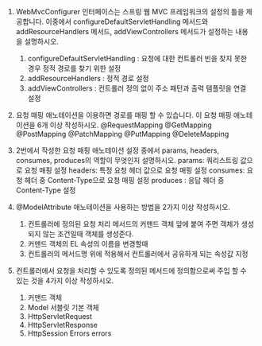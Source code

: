 1. WebMvcConfigurer 인터페이스는 스프링 웹 MVC 프레임워크의 설정의 틀을
제공합니다. 이중에서 configureDefaultServletHandling 메서드와
addResourceHandlers 메서드, addViewControllers 메서드가 설정하는 내용을
설명하시오.
    1) configureDefaultServletHandling : 요청에 대한 컨트롤러 빈을 찾지 못한
    경우 정적 경로를 찾기 위한 설정
    2) addResourceHandlers : 정적 경로 설정
    3) addViewControllers : 컨트롤러 정의 없이 주소 패턴과 출력 템플릿을
    연결 설정
    
2. 요청 매핑 애노테이션을 이용하면 경로를 매핑 할 수 있습니다. 이 요청 매핑
애노테이션을 6개 이상 작성하시오.
    @RequestMapping
    @GetMapping
    @PostMapping
    @PatchMapping
    @PutMapping
    @DeleteMapping

3. 2번에서 작성한 요청 매핑 애노테이션 설정 중에서 params, headers,
    consumes, produces의 역할이 무엇인지 설명하시오.
    params: 쿼리스트링 값으로 요청 매핑 설정
    headers: 특정 요청 헤더 값으로 요청 매핑 설정
    consumes: 요청 헤더 중 Content-Type으로 요청 매핑 설정
    produces : 응답 헤더 중 Content-Type 설정

4. @ModelAttribute 애노테이션을 사용하는 방법을 2가지 이상 작성하시오.
    1) 컨트롤러에 정의된 요청 처리 메서드의 커맨드 객체 앞에 붙여 주면
    객체가 생성되지 않는 조건일때 객체를 생성준다.
    2) 커맨드 객체의 EL 속성의 이름을 변경할때
    3) 컨트롤러의 메서드명 위에 적용해서 컨트롤러에서 공유하게 되는
    속성값 지정

5. 컨트롤러에서 요청을 처리할 수 있도록 정의된 메서드에 정의함으로써 주입 할
수 있는 것을 4가지 이상 작성하시오.
    1) 커맨드 객체
    2) Model
    서블릿 기본 객체
    3) HttpServletRequest
    4) HttpServletResponse
    5) HttpSession
    Errors errors
